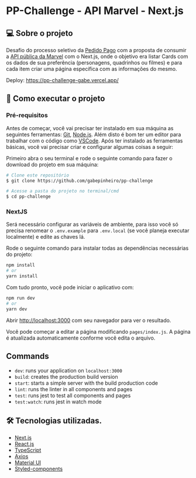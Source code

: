 # PP-Challenge - API Marvel - Next.js

## 💻 Sobre o projeto

Desafio do processo seletivo da [Pedido Pago](https://www.home.pedidopago.com.br/) com a proposta de consumir a [API pública da Marvel](https://developer.marvel.com/) com o Next.js, onde o objetivo era listar Cards com os dados de sua preferência (personagens, quadrinhos ou filmes) e para cada item criar uma página específica com as informações do mesmo.

Deploy: https://pp-challenge-gabe.vercel.app/

## 🚀 Como executar o projeto

### Pré-requisitos

Antes de começar, você vai precisar ter instalado em sua máquina as seguintes ferramentas:
[Git](https://git-scm.com), [Node.js](https://nodejs.org/en/).
Além disto é bom ter um editor para trabalhar com o código como [VSCode](https://code.visualstudio.com/). Após ter instalado as ferramentas básicas, você vai precisar criar e configurar algumas coisas a seguir:

Primeiro abra o seu terminal e rode o seguinte comando para fazer o download do projeto em sua máquina:

```bash
# Clone este repositório
$ git clone https://github.com/gabepinheiro/pp-challenge

# Acesse a pasta do projeto no terminal/cmd
$ cd pp-challenge
```

### NextJS

Será necessário configurar as variáveis de ambiente, para isso você só precisa renomear
o `.env.example` para `.env.local` (se você planeja executar localmente) e edite as chaves lá.

Rode o seguinte comando para instalar todas as dependências necessárias do projeto:

```bash
npm install
# or
yarn install
```

Com tudo pronto, você pode iniciar o aplicativo com:

```bash
npm run dev
# or
yarn dev
```

Abrir [http://localhost:3000](http://localhost:3000) com seu navegador para ver o resultado.

Você pode começar a editar a página modificando `pages/index.js`. A página é atualizada automaticamente conforme você edita o arquivo.

## Commands

- `dev`: runs your application on `localhost:3000`
- `build`: creates the production build version
- `start`: starts a simple server with the build production code
- `lint`: runs the linter in all components and pages
- `test`: runs jest to test all components and pages
- `test:watch`: runs jest in watch mode

## 🛠 Tecnologias utilizadas.

- [Next.js](https://nextjs.org/)
- [React.js](https://pt-br.reactjs.org/)
- [TypeScript](https://www.typescriptlang.org/)
- [Axios](https://github.com/axios/axios/)
- [Material UI](https://material-ui.com/)
- [Styled-components](https://styled-components.com/)
